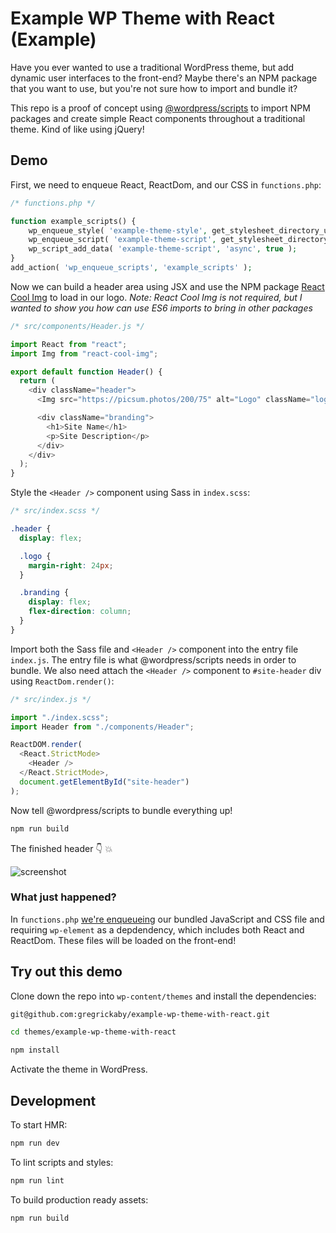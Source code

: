 # Example WP Theme with React (Example)

Have you ever wanted to use a traditional WordPress theme, but add dynamic user interfaces to the front-end? Maybe there's an NPM package that you want to use, but you're not sure how to import and bundle it?

This repo is a proof of concept using [@wordpress/scripts](https://developer.wordpress.org/block-editor/packages/packages-scripts/) to import NPM packages and create simple React components throughout a traditional theme. Kind of like using jQuery!

## Demo

First, we need to enqueue React, ReactDom, and our CSS in `functions.php`:

```php
/* functions.php */

function example_scripts() {
	wp_enqueue_style( 'example-theme-style', get_stylesheet_directory_uri() . '/build/index.css', [], wp_get_theme()->get( 'Version' ) );
	wp_enqueue_script( 'example-theme-script', get_stylesheet_directory_uri() . '/build/index.js', [ 'wp-element' ], wp_get_theme()->get( 'Version' ), true );
	wp_script_add_data( 'example-theme-script', 'async', true );
}
add_action( 'wp_enqueue_scripts', 'example_scripts' );
```

Now we can build a header area using JSX and use the NPM package [React Cool Img](https://github.com/wellyshen/react-cool-img) to load in our logo. _Note: React Cool Img is not required, but I wanted to show you how can use ES6 imports to bring in other packages_

```js
/* src/components/Header.js */

import React from "react";
import Img from "react-cool-img";

export default function Header() {
  return (
    <div className="header">
      <Img src="https://picsum.photos/200/75" alt="Logo" className="logo" />

      <div className="branding">
        <h1>Site Name</h1>
        <p>Site Description</p>
      </div>
    </div>
  );
}
```

Style the `<Header />` component using Sass in `index.scss`:

```scss
/* src/index.scss */

.header {
  display: flex;

  .logo {
    margin-right: 24px;
  }

  .branding {
    display: flex;
    flex-direction: column;
  }
}
```

Import both the Sass file and `<Header />` component into the entry file `index.js`. The entry file is what @wordpress/scripts needs in order to bundle. We also need attach the `<Header />` component to `#site-header` div using `ReactDom.render()`:

```js
/* src/index.js */

import "./index.scss";
import Header from "./components/Header";

ReactDOM.render(
  <React.StrictMode>
    <Header />
  </React.StrictMode>,
  document.getElementById("site-header")
);
```

Now tell @wordpress/scripts to bundle everything up!

```bash
npm run build
```

The finished header 👇 💥

![screenshot](https://dl.dropbox.com/s/jseox2sxbk84fko/Screenshot%202020-07-15%2014.57.27.png?dl=0)

### What just happened?

In `functions.php` [we're enqueueing](https://github.com/gregrickaby/wp-theme-with-react/blob/master/functions.php) our bundled JavaScript and CSS file and requiring `wp-element` as a depdendency, which includes both React and ReactDom. These files will be loaded on the front-end!

## Try out this demo

Clone down the repo into `wp-content/themes` and install the dependencies:

```bash
git@github.com:gregrickaby/example-wp-theme-with-react.git
```

```bash
cd themes/example-wp-theme-with-react
```

```bash
npm install
```

Activate the theme in WordPress.

## Development

To start HMR:

```bash
npm run dev
```

To lint scripts and styles:

```bash
npm run lint
```

To build production ready assets:

```bash
npm run build
```
